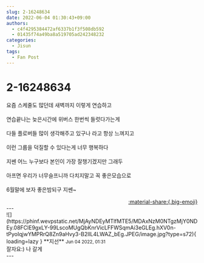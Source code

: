 ```yaml
---
slug: 2-16248634
date: 2022-06-04 01:30:43+09:00
authors:
  - c4f4295384472af6337b1f3f508db592
  - 01435f74a49ba8a519705ad242348232
categories:
  - Jisun
tags:
  - Fan Post
---
```


# 2-16248634

<div class="post-container" markdown="1">
<div class="content-container md-sidebar__scrollwrap" markdown="1">

요즘 스케줄도 많던데 새벽까지 이렇게 연습하고<br><br>연습끝나는 늦은시간에 위버스 한번씩 들럿다가는게<br><br>다들 플로버들 많이 생각해주고 있구나 라고 항상 느껴지고<br><br>이런 그룹을 덕질할 수 있다는게 너무 행복하다<br><br>지쎈 어느 누구보다 본인이 가장 잘챙기겠지만 그래두<br><br>아프면 우리가 너무슬프니까 다치지말고 꼭 좋은모습으로<br><br>6월말에 보자 좋은밤되구 지쎈~

</div>
</div>

<div style="text-align: right;" markdown="1">
<a href="https://weverse.io/fromis9/fanpost/2-16248634" style="text-align: right;">:material-share:{.big-emoji}</a>
</div>
---

<div class="comments-container md-sidebar__scrollwrap" markdown="1">
<div class="comment" markdown="1">
<div class='id-container' markdown="1">
![](https://phinf.wevpstatic.net/MjAyNDEyMTlfMTE5/MDAxNzM0NTgzMjY0NDEy.08FClE9gxLY-99LscoMUgQbKnrVicLFFWSqmAi3eGLEg.hXV0n-tPyoIqjwYMPRrQ8Zn9aHvy3-B2llL4LWAZ_bEg.JPEG/image.jpg?type=s72){ loading=lazy }
**<span class="artist">지선</span>** <small>Jun 04 2022, 01:31</small><br>
</div>
<div class='comment-body' markdown="1">
잘자요:) 나 갈게
</div>
</div>
</div>
---
